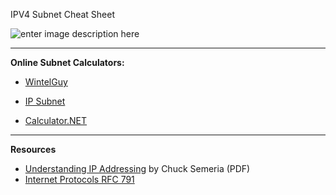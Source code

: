 IPV4 Subnet Cheat Sheet

![enter image description here](https://i1.wp.com/www.icttoolbox.nl/wp-content/uploads/2018/03/SubMask.jpg?w=467&ssl=1)

---
**Online Subnet Calculators:**


 - [WintelGuy](http://wintelguy.com) 

 - [IP Subnet](http://www.subnet-calculator.com/)

 - [Calculator.NET](https://www.calculator.net/ip-subnet-calculator.html)

---
**Resources**

 - [Understanding IP Addressing](https://staff.informatics.buu.ac.th/~seree/lecture/netlab/ipaddressing.pdf) by Chuck Semeria (PDF)
 - [Internet Protocols RFC 791](https://tools.ietf.org/html/rfc791)

<!--stackedit_data:
eyJoaXN0b3J5IjpbLTIxMTExMTM0NDEsMTI2MjMyMTIxOCwtMT
AxNjYyODM3OCw0ODY1MTM1MiwtMzk5OTM5MDU0LDE3NzY1MTI4
MiwxMTAwOTMwMjA0XX0=
-->